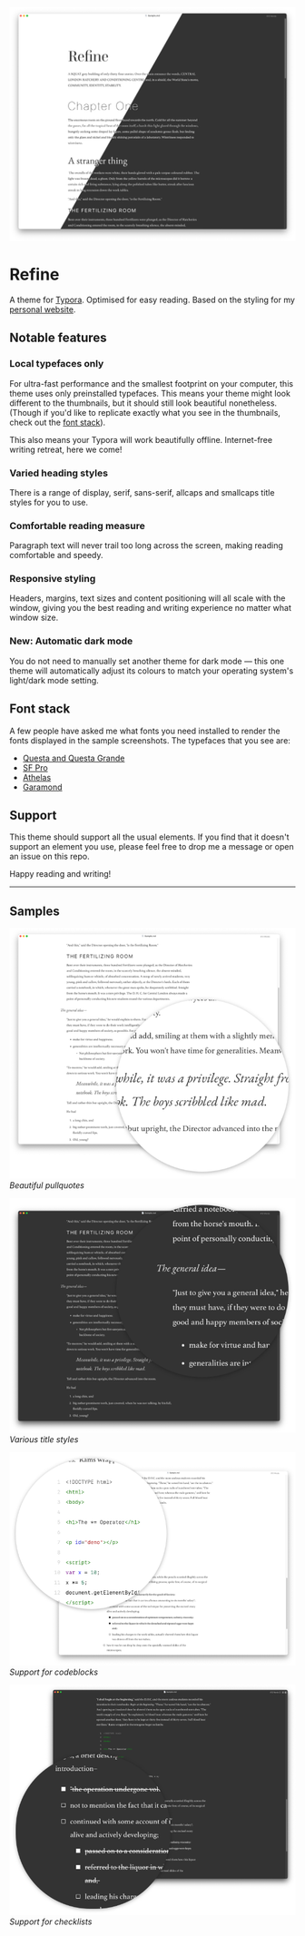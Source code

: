![Sample image of the Refine Typora theme](Refine.png)

# Refine

A theme for [Typora](https://typora.io). Optimised for easy reading. Based on the styling for my [personal website](https://serena.nz/).

## Notable features

### Local typefaces only

For ultra-fast performance and the smallest footprint on your computer, this theme uses only preinstalled typefaces. This means your theme might look different to the thumbnails, but it should still look beautiful nonetheless. (Though if you'd like to replicate exactly what you see in the thumbnails, check out the [font stack](#font-stack)).

This also means your Typora will work beautifully offline. Internet-free writing retreat, here we come!

### Varied heading styles

There is a range of display, serif, sans-serif, allcaps and smallcaps title styles for you to use.

### Comfortable reading measure

Paragraph text will never trail too long across the screen, making reading comfortable and speedy.

### Responsive styling

Headers, margins, text sizes and content positioning will all scale with the window, giving you the best reading and writing experience no matter what window size.

### **New:** Automatic dark mode

You do not need to manually set another theme for dark mode — this one theme will automatically adjust its colours to match your operating system's light/dark mode setting.

## Font stack

A few people have asked me what fonts you need installed to render the fonts displayed in the sample screenshots. The typefaces that you see are:

- [Questa and Questa Grande](https://fonts.adobe.com/foundries/the-questa-project)
- [SF Pro](https://developer.apple.com/fonts/)
- [Athelas](https://fonts.adobe.com/fonts/athelas)
- [Garamond](https://fonts.google.com/specimen/EB+Garamond)

## Support

This theme should support all the usual elements. If you find that it doesn't support an element you use, please feel free to drop me a message or open an issue on this repo.

Happy reading and writing!

-----

## Samples

![Beautiful pullquotes](Sample-blockquote.png)
*Beautiful pullquotes*

![Various title styles](Sample-titles.png)
*Various title styles*

![Support for codeblocks](Sample-codeblock.png)
*Support for codeblocks*

![Support for checklists](Sample-checklist.png)
*Support for checklists*

